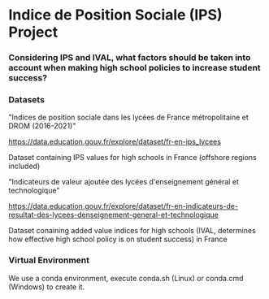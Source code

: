 # Indice de Position Sociale (IPS) Project

### Considering IPS and IVAL, what factors should be taken into account when making high school policies to increase student success?

### Datasets

"Indices de position sociale dans les lycées de France métropolitaine et DROM (2016-2021)"

https://data.education.gouv.fr/explore/dataset/fr-en-ips_lycees

Dataset containing IPS values for high schools in France (offshore regions included)

"Indicateurs de valeur ajoutée des lycées d'enseignement général et technologique"

https://data.education.gouv.fr/explore/dataset/fr-en-indicateurs-de-resultat-des-lycees-denseignement-general-et-technologique

Dataset conaining added value indices for high schools (IVAL, determines how effective high school policy is on student success) in France

### Virtual Environment

We use a conda environment, execute conda.sh (Linux) or conda.cmd (Windows) to create it.
